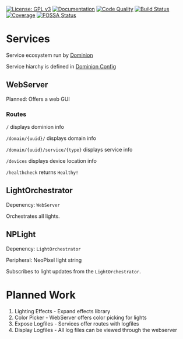 [![License: GPL v3](https://img.shields.io/badge/License-GPLv3-blue.svg)](https://www.gnu.org/licenses/gpl-3.0)
[![Documentation](https://godoc.org/github.com/jmbarzee/services?status.svg)](https://godoc.org/github.com/jmbarzee/services)
[![Code Quality](https://goreportcard.com/badge/github.com/jmbarzee/services)](https://goreportcard.com/report/github.com/jmbarzee/services)
[![Build Status](https://github.com/jmbarzee/services/workflows/build/badge.svg)](https://github.com/jmbarzee/services/actions)
[![Coverage](https://codecov.io/gh/jmbarzee/services/branch/master/graph/badge.svg)](https://codecov.io/gh/jmbarzee/services)
[![FOSSA Status](https://app.fossa.com/api/projects/git%2Bgithub.com%2Fjmbarzee%2Fservices.svg?type=shield)](https://app.fossa.com/projects/git%2Bgithub.com%2Fjmbarzee%2Fservices?ref=badge_shield)


# Services
Service ecosystem run by [Dominion](github.com/jmbarzee/dominion)

Service hiarchy is defined in [Dominion Config](../main/cmd/exconfig/ex.config.toml)



## WebServer
Planned: Offers a web GUI

### Routes
`/` displays dominion info

`/domain/{uuid}/` displays domain info

`/domain/{uuid}/service/{type}` displays service info

`/devices` displays device location info

`/healthcheck` returns `Healthy!`


## LightOrchestrator
Depenency: `WebServer`

Orchestrates all lights.


## NPLight
Depenency: `LightOrchestrator`

Peripheral: NeoPixel light string

Subscribes to light updates from the `LightOrchestrator`.




# Planned Work
1. Lighting Effects - Expand effects library
2. Color Picker - WebServer offers color picking for lights
3. Expose Logfiles - Services offer routes with logfiles
4. Display Logfiles - All log files can be viewed through the webserver
